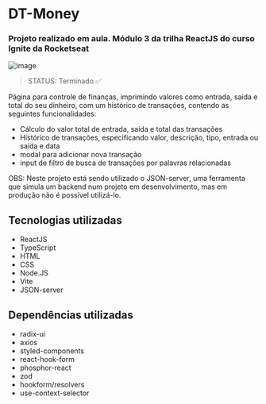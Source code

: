 # DT-Money

### Projeto realizado em aula. Módulo 3 da trilha ReactJS do curso Ignite da Rocketseat

![image](https://github.com/ViniciusOshima/Coffee-Delivery/assets/105689421/a511d038-2b72-47f6-986f-6f0d63215457)

> STATUS: Terminado ✅

Página para controle de finanças, imprimindo valores como entrada, saída e total do seu dinheiro, com um histórico de transações, contendo as seguintes funcionalidades:

+ Cálculo do valor total de entrada, saída e total das transações
+ Histórico de transações, especificando valor, descrição, tipo, entrada ou saída e data
+ modal para adicionar nova transação
+ input de filtro de busca de transações por palavras relacionadas

OBS: Neste projeto está sendo utilizado o JSON-server, uma ferramenta que simula um backend num projeto em desenvolvimento, mas em produção não é possível utilizá-lo.

## Tecnologias utilizadas

+ ReactJS
+ TypeScript
+ HTML
+ CSS
+ Node.JS
+ Vite
+ JSON-server

## Dependências utilizadas

+ radix-ui
+ axios
+ styled-components
+ react-hook-form
+ phosphor-react
+ zod
+ hookform/resolvers
+ use-context-selector
